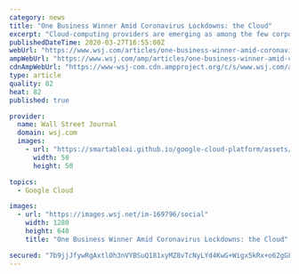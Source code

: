 ```yaml
---
category: news
title: "One Business Winner Amid Coronavirus Lockdowns: the Cloud"
excerpt: "Cloud-computing providers are emerging as among the few corporate winners in the coronavirus pandemic as office and store closures across the globe have pushed more activity online."
publishedDateTime: 2020-03-27T16:55:00Z
webUrl: "https://www.wsj.com/articles/one-business-winner-amid-coronavirus-lockdowns-the-cloud-11585327905"
ampWebUrl: "https://www.wsj.com/amp/articles/one-business-winner-amid-coronavirus-lockdowns-the-cloud-11585327905"
cdnAmpWebUrl: "https://www-wsj-com.cdn.ampproject.org/c/s/www.wsj.com/amp/articles/one-business-winner-amid-coronavirus-lockdowns-the-cloud-11585327905"
type: article
quality: 82
heat: 82
published: true

provider:
  name: Wall Street Journal
  domain: wsj.com
  images:
    - url: "https://smartableai.github.io/google-cloud-platform/assets/images/organizations/wsj.com-50x50.jpg"
      width: 50
      height: 50

topics:
  - Google Cloud

images:
  - url: "https://images.wsj.net/im-169796/social"
    width: 1280
    height: 640
    title: "One Business Winner Amid Coronavirus Lockdowns: the Cloud"

secured: "7b9jjJfywRgAxtlOh3nVYBSuQ181xyMZ8vTcNyLYd4KwG+Wigx5kRx+o62gGFweudbqfqX2w/d509S+aIUiEyV9mzA9a0KGEOjm7aWP9iRJudSmFP6DVmqxvGRaToIgHhwrefRKamNBs7otdLtAGgdJldOS3xREG4q0/1EP7HQPo5lq6qgzPf/Y+K4X5AYF12eNtgCaG6vdRJAyDBaMx+I7bzNwjgw42HD+okKmZpJy/zZxdGkg4ZRpsepKKxD3PeIDP8CPuQiDjQWIOza8E8vY+lRCW4ciERXZ05WhlOu2bvkHR7QKZ4MnHiBrA9Eqt;YjzcW+btZF73lM0aK6f0gw=="
---
```


